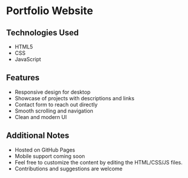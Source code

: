 # Portfolio Website

## Technologies Used
- HTML5
- CSS
- JavaScript

## Features
- Responsive design for desktop
- Showcase of projects with descriptions and links
- Contact form to reach out directly
- Smooth scrolling and navigation
- Clean and modern UI

## Additional Notes
- Hosted on GitHub Pages
- Mobile support coming soon
- Feel free to customize the content by editing the HTML/CSS/JS files.
- Contributions and suggestions are welcome
